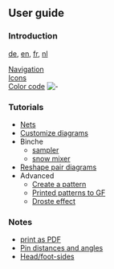 ## User guide

### Introduction
[de](https://github.com/d-bl/GroundForge/blob/oidfa-article/docs/help/DE.md), [en](/GroundForge/), [fr](http://gibritte.over-blog.com/2020/05/jouer-groundforge.html), [nl](https://github.com/d-bl/GroundForge/blob/oidfa-article/docs/help/NL.md)

[Navigation](/GroundForge-help/navigation)  
[Icons](/GroundForge-help/Icons)  
[Color code](/GroundForge-help/color-rules) ![-](/GroundForge/images/to-color-rules.png)

### Tutorials

* [Nets](/GroundForge-help/Nets)
* [Customize diagrams](/GroundForge-help/index)
* Binche
  * [sampler](/GroundForge-help/Binche)
  * [snow mixer](/GroundForge-help/snow-mix)
* [Reshape pair diagrams](/GroundForge-help/Reshape-Patterns)
* Advanced
  * [Create a pattern](/GroundForge-help/Advanced)
  * [Printed patterns to GF](/GroundForge-help/Reversed-engineering-of-patterns)
  * [Droste effect](/GroundForge-help/Droste-effect)

### Notes

* [print as PDF](/GroundForge-help/clips/print-as-pdf)
* [Pin distances and angles](/GroundForge-help/Pin-distances-and-angles)
* [Head/foot-sides](/GroundForge-help/footsides)
